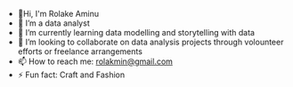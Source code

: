 - 👋Hi, I'm Rolake Aminu
- 🔭 I’m a data analyst
- 🌱 I’m currently learning data modelling and storytelling with data
- 👯 I’m looking to collaborate on data analysis projects through volounteer efforts or freelance arrangements
- 📫  How to reach me: rolakmin@gmail.com
- ⚡ Fun fact: Craft and Fashion
